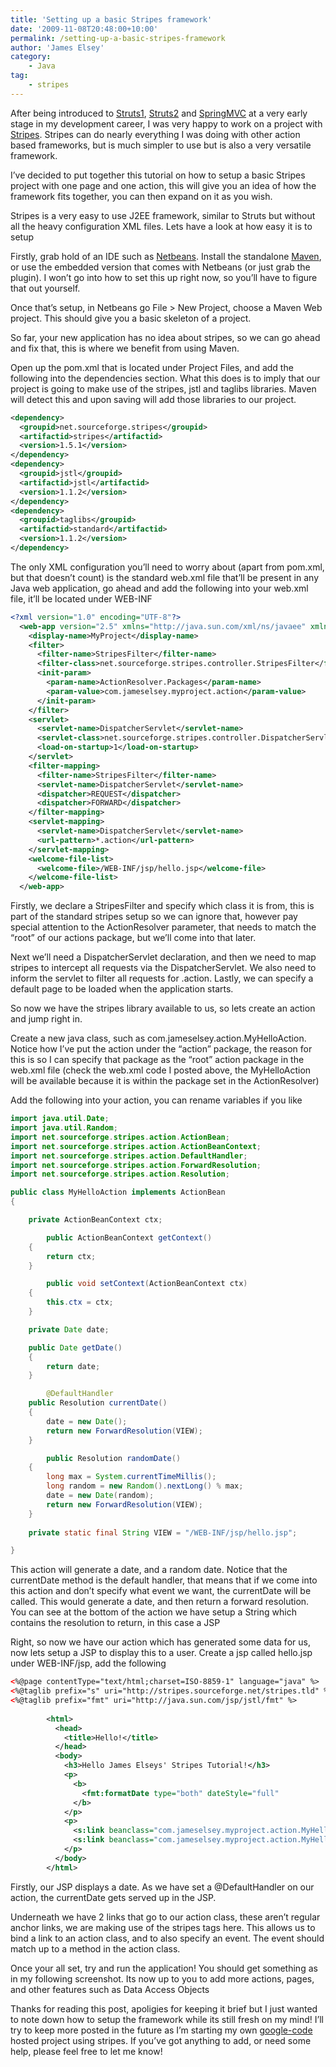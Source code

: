 ```yaml
---
title: 'Setting up a basic Stripes framework'
date: '2009-11-08T20:48:00+10:00'
permalink: /setting-up-a-basic-stripes-framework
author: 'James Elsey'
category:
    - Java
tag: 
    - stripes
---
```

After being introduced to [Struts1](http://struts.apache.org/1.x/), [Struts2](http://struts.apache.org/2.x/) and [SpringMVC](http://en.wikipedia.org/wiki/Spring_Framework) at a very early stage in my development career, I was very happy to work on a project with [Stripes](http://www.stripesframework.org/display/stripes/Home). Stripes can do nearly everything I was doing with other action based frameworks, but is much simpler to use but is also a very versatile framework.

I’ve decided to put together this tutorial on how to setup a basic Stripes project with one page and one action, this will give you an idea of how the framework fits together, you can then expand on it as you wish.

Stripes is a very easy to use J2EE framework, similar to Struts but without all the heavy configuration XML files. Lets have a look at how easy it is to setup

Firstly, grab hold of an IDE such as [Netbeans](http://netbeans.org/). Install the standalone [Maven](http://maven.apache.org/), or use the embedded version that comes with Netbeans (or just grab the plugin). I won’t go into how to set this up right now, so you’ll have to figure that out yourself.

Once that’s setup, in Netbeans go File > New Project, choose a Maven Web project. This should give you a basic skeleton of a project.

So far, your new application has no idea about stripes, so we can go ahead and fix that, this is where we benefit from using Maven.

Open up the pom.xml that is located under Project Files, and add the following into the dependencies section. What this does is to imply that our project is going to make use of the stripes, jstl and taglibs libraries. Maven will detect this and upon saving will add those libraries to our project.

```xml
<dependency>
  <groupid>net.sourceforge.stripes</groupid>
  <artifactid>stripes</artifactid>
  <version>1.5.1</version>
</dependency>
<dependency>
  <groupid>jstl</groupid>
  <artifactid>jstl</artifactid>
  <version>1.1.2</version>
</dependency>
<dependency>
  <groupid>taglibs</groupid>
  <artifactid>standard</artifactid>
  <version>1.1.2</version>
</dependency>

```

The only XML configuration you’ll need to worry about (apart from pom.xml, but that doesn’t count) is the standard web.xml file that’ll be present in any Java web application, go ahead and add the following into your web.xml file, it’ll be located under WEB-INF

```xml
<?xml version="1.0" encoding="UTF-8"?>
  <web-app version="2.5" xmlns="http://java.sun.com/xml/ns/javaee" xmlns:xsi="http://www.w3.org/2001/XMLSchema-instance" xsi:schemaLocation="http://java.sun.com/xml/ns/javaee http://java.sun.com/xml/ns/javaee/web-app_2_5.xsd">
    <display-name>MyProject</display-name>
    <filter>
      <filter-name>StripesFilter</filter-name>
      <filter-class>net.sourceforge.stripes.controller.StripesFilter</filter-class>
      <init-param>
        <param-name>ActionResolver.Packages</param-name>
        <param-value>com.jameselsey.myproject.action</param-value>
      </init-param>
    </filter>
    <servlet>
      <servlet-name>DispatcherServlet</servlet-name>
      <servlet-class>net.sourceforge.stripes.controller.DispatcherServlet</servlet-class>
      <load-on-startup>1</load-on-startup>
    </servlet>
    <filter-mapping>
      <filter-name>StripesFilter</filter-name>
      <servlet-name>DispatcherServlet</servlet-name>
      <dispatcher>REQUEST</dispatcher>
      <dispatcher>FORWARD</dispatcher>
    </filter-mapping>
    <servlet-mapping>
      <servlet-name>DispatcherServlet</servlet-name>
      <url-pattern>*.action</url-pattern>
    </servlet-mapping>
    <welcome-file-list>
      <welcome-file>/WEB-INF/jsp/hello.jsp</welcome-file>
    </welcome-file-list>
  </web-app>

```

Firstly, we declare a StripesFilter and specify which class it is from, this is part of the standard stripes setup so we can ignore that, however pay special attention to the ActionResolver parameter, that needs to match the “root” of our actions package, but we’ll come into that later.

Next we’ll need a DispatcherServlet declaration, and then we need to map stripes to intercept all requests via the DispatcherServlet. We also need to inform the servlet to filter all requests for .action. Lastly, we can specify a default page to be loaded when the application starts.

So now we have the stripes library available to us, so lets create an action and jump right in.

Create a new java class, such as com.jameselsey.action.MyHelloAction. Notice how I’ve put the action under the “action” package, the reason for this is so I can specify that package as the “root” action package in the web.xml file (check the web.xml code I posted above, the MyHelloAction will be available because it is within the package set in the ActionResolver)

Add the following into your action, you can rename variables if you like

```java
import java.util.Date;
import java.util.Random;
import net.sourceforge.stripes.action.ActionBean;
import net.sourceforge.stripes.action.ActionBeanContext;
import net.sourceforge.stripes.action.DefaultHandler;
import net.sourceforge.stripes.action.ForwardResolution;
import net.sourceforge.stripes.action.Resolution;

public class MyHelloAction implements ActionBean 
{

	private ActionBeanContext ctx;

    	public ActionBeanContext getContext() 
	{        
		return ctx;    
	}

    	public void setContext(ActionBeanContext ctx) 
	{        
		this.ctx = ctx;    
	}    

	private Date date;

	public Date getDate() 
	{        
		return date;    
	}

    	@DefaultHandler    
	public Resolution currentDate() 
	{        
		date = new Date();        
		return new ForwardResolution(VIEW);    
	}

    	public Resolution randomDate() 
	{        
		long max = System.currentTimeMillis();        
		long random = new Random().nextLong() % max;        
		date = new Date(random);        
		return new ForwardResolution(VIEW);    
	}    
	
	private static final String VIEW = "/WEB-INF/jsp/hello.jsp";

}

```

This action will generate a date, and a random date. Notice that the currentDate method is the default handler, that means that if we come into this action and don’t specify what event we want, the currentDate will be called. This would generate a date, and then return a forward resolution. You can see at the bottom of the action we have setup a String which contains the resolution to return, in this case a JSP

Right, so now we have our action which has generated some data for us, now lets setup a JSP to display this to a user. Create a jsp called hello.jsp</span> under WEB-INF/jsp, add the following

```xml
<%@page contentType="text/html;charset=ISO-8859-1" language="java" %>
<%@taglib prefix="s" uri="http://stripes.sourceforge.net/stripes.tld" %>
<%@taglib prefix="fmt" uri="http://java.sun.com/jsp/jstl/fmt" %>
      
        <html>
          <head>
            <title>Hello!</title>
          </head>
          <body>
            <h3>Hello James Elseys' Stripes Tutorial!</h3>
            <p>
              <b>
                <fmt:formatDate type="both" dateStyle="full"                                value="${actionBean.date}" />
              </b>
            </p>
            <p>
              <s:link beanclass="com.jameselsey.myproject.action.MyHelloAction"                    event="currentDate" >Show the current date and time</s:link>
              <s:link beanclass="com.jameselsey.myproject.action.MyHelloAction"                    event="randomDate" >Show a random date and time</s:link>
            </p>
          </body>
        </html>

```

Firstly, our JSP displays a date. As we have set a @DefaultHandler on our action, the currentDate gets served up in the JSP.

Underneath we have 2 links that go to our action class, these aren’t regular anchor links, we are making use of the stripes tags here. This allows us to bind a link to an action class, and to also specify an event. The event should match up to a method in the action class.


Once your all set, try and run the application! You should get something as in my following screenshot. Its now up to you to add more actions, pages, and other features such as Data Access Objects


Thanks for reading this post, apoligies for keeping it brief but I just wanted to note down how to setup the framework while its still fresh on my mind! I’ll try to keep more posted in the future as I’m starting my own [google-code](http://code.google.com/p/sales-tracker/) hosted project using stripes. If you’ve got anything to add, or need some help, please feel free to let me know!

